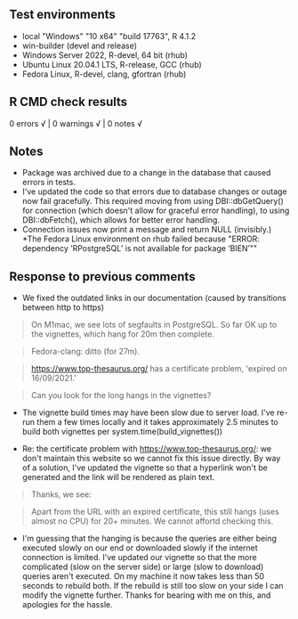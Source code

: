 ## Test environments
* local  "Windows" "10 x64" "build 17763",  R 4.1.2
* win-builder (devel and release)
* Windows Server 2022, R-devel, 64 bit (rhub)
* Ubuntu Linux 20.04.1 LTS, R-release, GCC (rhub)
* Fedora Linux, R-devel, clang, gfortran (rhub)

## R CMD check results
0 errors √ | 0 warnings √ | 0 notes √

## Notes
* Package was archived due to a change in the database that caused errors in tests.
* I've updated the code so that errors due to database changes or outage now fail gracefully. This required moving from using DBI::dbGetQuery() for connection (which doesn't allow for graceful error handling), to using DBI::dbFetch(), which allows for better error handling.
* Connection issues now print a message and return NULL (invisibly.)
*The Fedora Linux environment on rhub failed because "ERROR: dependency ‘RPostgreSQL’ is not available for package ‘BIEN’""

## Response to previous comments
* We fixed the outdated links in our documentation (caused by transitions between http to https)

>On M1mac, we see lots of segfaults in PostgreSQL.
>So far OK up to the vignettes, which hang for 20m then complete.

>Fedora-clang: ditto (for 27m).

>https://www.top-thesaurus.org/ has a certificate problem, 'expired on
>16/09/2021.'

>Can you look for the long hangs in the vignettes?

* The vignette build times may have been slow due to server load.  I've re-run them a few times locally and it takes approximately 2.5 minutes to build both vignettes per system.time(build_vignettes())

* Re: the certificate problem with https://www.top-thesaurus.org/: we don't maintain this website so we cannot fix this issue directly. By way of a solution, I've updated the vignette so that a hyperlink won't be generated and the link will be rendered as plain text.


>Thanks, we see:

>Apart from the URL with an expired certificate, this still hangs (uses
>almost no CPU) for 20+ minutes. We cannot affortd checking this.

* I'm guessing that the hanging is because the queries are either being executed slowly on our end or downloaded slowly if the internet connection is limited.  I've updated our vignette so that the more complicated (slow on the server side) or large (slow to download) queries aren't executed. On my machine it now takes less than 50 seconds to rebuild both.  If the rebuild is still too slow on your side I can modify the vignette further.  Thanks for bearing with me on this, and apologies for the hassle.

